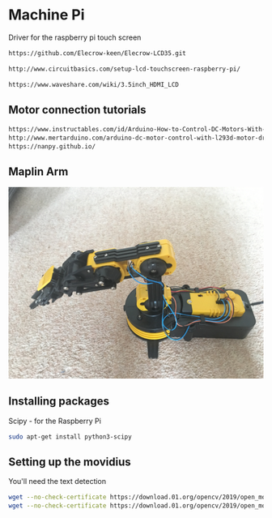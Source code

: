 # Machine Pi


Driver for the raspberry pi touch screen
```bash
https://github.com/Elecrow-keen/Elecrow-LCD35.git
```

```bash
http://www.circuitbasics.com/setup-lcd-touchscreen-raspberry-pi/
```

```bash
https://www.waveshare.com/wiki/3.5inch_HDMI_LCD
```

## Motor connection tutorials

```bash
https://www.instructables.com/id/Arduino-How-to-Control-DC-Motors-With-L293D-Motor-/
http://www.mertarduino.com/arduino-dc-motor-control-with-l293d-motor-driver-ic/2018/11/19/
https://nanpy.github.io/
```

## Maplin Arm

![maplin robot arm](Documentation/Project_Photos/maplin_robot_arm.JPG?raw=true "Maplin Robot Arm")


## Installing packages

Scipy - for the Raspberry Pi
```bash
sudo apt-get install python3-scipy

```

## Setting up the movidius

You'll need the text detection

```bash
wget --no-check-certificate https://download.01.org/opencv/2019/open_model_zoo/R1/models_bin/text-detection-0002/FP16/text-detection-0002.bin
wget --no-check-certificate https://download.01.org/opencv/2019/open_model_zoo/R1/models_bin/text-detection-0002/FP16/text-detection-0002.xml
```
